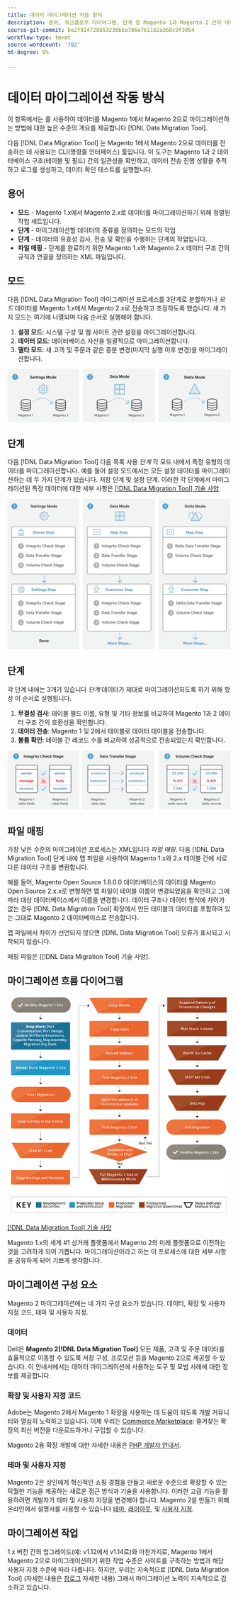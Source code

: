 ```yaml
---
title: 데이터 마이그레이션 작동 방식
description: 용어, 워크플로우 다이어그램, 단계 등 Magento 1과 Magento 2 간의 데이터 마이그레이션 프로세스에 대해 알아봅니다.
source-git-commit: be2f924728853236bba786e7611b2a368c9f3054
workflow-type: tm+mt
source-wordcount: '782'
ht-degree: 0%

---
```



# 데이터 마이그레이션 작동 방식

이 항목에서는 를 사용하여 데이터를 Magento 1에서 Magento 2으로 마이그레이션하는 방법에 대한 높은 수준의 개요를 제공합니다 [!DNL Data Migration Tool].

다음 [!DNL Data Migration Tool] 는 Magento 1에서 Magento 2으로 데이터를 전송하는 데 사용되는 CLI(명령줄 인터페이스) 툴입니다. 이 도구는 Magento 1과 2 데이터베이스 구조(테이블 및 필드) 간의 일관성을 확인하고, 데이터 전송 진행 상황을 추적하고 로그를 생성하고, 데이터 확인 테스트를 실행합니다.

## 용어

* **모드** - Magento 1.x에서 Magento 2.x로 데이터를 마이그레이션하기 위해 정렬된 작업 세트입니다.
* **단계** - 마이그레이션할 데이터의 종류를 정의하는 모드의 작업
* **단계** - 데이터의 유효성 검사, 전송 및 확인을 수행하는 단계의 작업입니다.
* **파일 매핑** - 단계를 완료하기 위한 Magento 1.x와 Magento 2.x 데이터 구조 간의 규칙과 연결을 정의하는 XML 파일입니다.

## 모드

다음 [!DNL Data Migration Tool] 마이그레이션 프로세스를 3단계로 분할하거나 *모드* 데이터를 Magento 1.x에서 Magento 2.x로 전송하고 조정하도록 했습니다. 세 가지 모드는 여기에 나열되며 다음 순서로 실행해야 합니다.

1. **설정 모드**: 시스템 구성 및 웹 사이트 관련 설정을 마이그레이션합니다.
1. **데이터 모드**: 데이터베이스 자산을 일괄적으로 마이그레이션합니다.
1. **델타 모드**: 새 고객 및 주문과 같은 증분 변경(마지막 실행 이후 변경)을 마이그레이션합니다.

![마이그레이션 모드](../../assets/data-migration/MigrationModes2.png)

## 단계

다음 [!DNL Data Migration Tool] 다음 목록 사용 *단계* 각 모드 내에서 특정 유형의 데이터를 마이그레이션합니다. 예를 들어 설정 모드에서는 모든 설정 데이터를 마이그레이션하는 데 두 가지 단계가 있습니다. 저장 단계 및 설정 단계. 이러한 각 단계에서 마이그레이션된 특정 데이터에 대한 세부 사항은 [[!DNL Data Migration Tool] 기술 사양](technical-specification.md).

![마이그레이션 개요](../../assets/data-migration/MigrationOverview2.png)

## 단계

각 단계 내에는 3개가 있습니다 *단계* 데이터가 제대로 마이그레이션되도록 하기 위해 항상 이 순서로 실행됩니다.

1. **무결성 검사**: 테이블 필드 이름, 유형 및 기타 정보를 비교하여 Magento 1과 2 데이터 구조 간의 호환성을 확인합니다.
1. **데이터 전송**: Magento 1 및 2에서 테이블로 데이터 테이블을 전송합니다.
1. **볼륨 확인**: 테이블 간 레코드 수를 비교하여 성공적으로 전송되었는지 확인합니다.

![마이그레이션 단계](../../assets/data-migration/MigrationSteps2.png)

## 파일 매핑

가장 낮은 수준의 마이그레이션 프로세스는 XML입니다 *파일 매핑*. 다음 [!DNL Data Migration Tool] 단계 내에 맵 파일을 사용하여 Magento 1.x와 2.x 테이블 간에 서로 다른 데이터 구조를 변환합니다.

예를 들어, Magento Open Source 1.8.0.0 데이터베이스의 데이터를 Magento Open Source 2.x.x로 변형하면 맵 파일이 테이블 이름이 변경되었음을 확인하고 그에 따라 대상 데이터베이스에서 이름을 변경합니다. 데이터 구조나 데이터 형식에 차이가 없는 경우 [!DNL Data Migration Tool] 확장에서 만든 테이블의 데이터를 포함하여 있는 그대로 Magento 2 데이터베이스로 전송합니다.

맵 파일에서 차이가 선언되지 않으면 [!DNL Data Migration Tool] 오류가 표시되고 시작되지 않습니다.

매핑 파일은 [[!DNL Data Migration Tool] 기술 사양].

## 마이그레이션 흐름 다이어그램

![마이그레이션 흐름](../../assets/data-migration/migration_flow.png)

[[!DNL Data Migration Tool] 기술 사양](technical-specification.md)

Magento 1.x의 세계 #1 상거래 플랫폼에서 Magento 2의 미래 플랫폼으로 이전하는 것을 고려하게 되어 기쁩니다. 마이그레이션이라고 하는 이 프로세스에 대한 세부 사항을 공유하게 되어 기쁘게 생각합니다.

## 마이그레이션 구성 요소

Magento 2 마이그레이션에는 네 가지 구성 요소가 있습니다. 데이터, 확장 및 사용자 지정 코드, 테마 및 사용자 지정.

### 데이터

Dell은 **Magento 2[!DNL Data Migration Tool]** 모든 제품, 고객 및 주문 데이터를 효율적으로 이동할 수 있도록 저장 구성, 프로모션 등을 Magento 2으로 제공할 수 있습니다. 이 안내서에서는 데이터 마이그레이션에 사용하는 도구 및 모범 사례에 대한 정보를 제공합니다.

### 확장 및 사용자 지정 코드

Adobe는 Magento 2에서 Magento 1 확장을 사용하는 데 도움이 되도록 개발 커뮤니티와 열심히 노력하고 있습니다. 이제 우리는 [Commerce Marketplace](https://marketplace.magento.com/): 즐겨찾는 확장의 최신 버전을 다운로드하거나 구입할 수 있습니다.

Magento 2용 확장 개발에 대한 자세한 내용은 [PHP 개발자 안내서](https://developer.adobe.com/commerce/php/development/).

### 테마 및 사용자 지정

Magento 2은 상인에게 혁신적인 쇼핑 경험을 만들고 새로운 수준으로 확장할 수 있는 탁월한 기능을 제공하는 새로운 접근 방식과 기술을 사용합니다. 이러한 고급 기능을 활용하려면 개발자가 테마 및 사용자 지정을 변경해야 합니다. Magento 2을 만들기 위해 온라인에서 설명서를 사용할 수 있습니다 [테마](https://developer.adobe.com/commerce/frontend-core/guide/themes/), [레이아웃](https://developer.adobe.com/commerce/frontend-core/guide/layouts/), 및 [사용자 지정](https://developer.adobe.com/commerce/frontend-core/guide/layouts/xml-manage/).

## 마이그레이션 작업

1.x 버전 간의 업그레이드(예: v1.12에서 v1.14로)와 마찬가지로, Magento 1에서 Magento 2으로 마이그레이션하기 위한 작업 수준은 사이트를 구축하는 방법과 해당 사용자 지정 수준에 따라 다릅니다.
하지만, 우리는 지속적으로 [!DNL Data Migration Tool] (자세한 내용은 [창로그](https://github.com/magento/data-migration-tool/blob/2.3/CHANGELOG.md) 자세한 내용) 그래서 마이그레이션 노력이 지속적으로 감소하고 있습니다.
